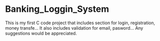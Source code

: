 # Banking_Loggin_System
This is my first C code project that includes section for login, registration, money transfe... It also includes validation for email, pasword... Any suggestions would be appreciated.
